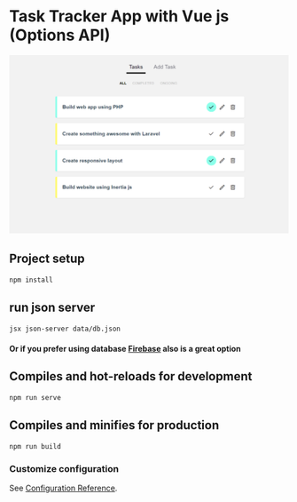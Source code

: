 # Task Tracker App with Vue js (Options API)

![demo-image](src/assets/images/task-tracker-demo.png)

## Project setup
```
npm install
```

## run json server
```
jsx json-server data/db.json
```
#### Or if you prefer using database [Firebase](https://firebase.google.com/) also is a great option


## Compiles and hot-reloads for development
```
npm run serve
```

## Compiles and minifies for production
```
npm run build
```


### Customize configuration
See [Configuration Reference](https://cli.vuejs.org/config/).
